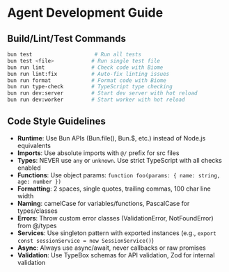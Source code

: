 # Agent Development Guide

## Build/Lint/Test Commands
```bash
bun test                    # Run all tests
bun test <file>            # Run single test file
bun run lint               # Check code with Biome
bun run lint:fix           # Auto-fix linting issues
bun run format             # Format code with Biome
bun run type-check         # TypeScript type checking
bun run dev:server         # Start dev server with hot reload
bun run dev:worker         # Start worker with hot reload
```

## Code Style Guidelines
- **Runtime**: Use Bun APIs (Bun.file(), Bun.$, etc.) instead of Node.js equivalents
- **Imports**: Use absolute imports with `@/` prefix for src files
- **Types**: NEVER use `any` or `unknown`. Use strict TypeScript with all checks enabled
- **Functions**: Use object params: `function foo(params: { name: string, age: number })`
- **Formatting**: 2 spaces, single quotes, trailing commas, 100 char line width
- **Naming**: camelCase for variables/functions, PascalCase for types/classes
- **Errors**: Throw custom error classes (ValidationError, NotFoundError) from @/types
- **Services**: Use singleton pattern with exported instances (e.g., `export const sessionService = new SessionService()`)
- **Async**: Always use async/await, never callbacks or raw promises
- **Validation**: Use TypeBox schemas for API validation, Zod for internal validation